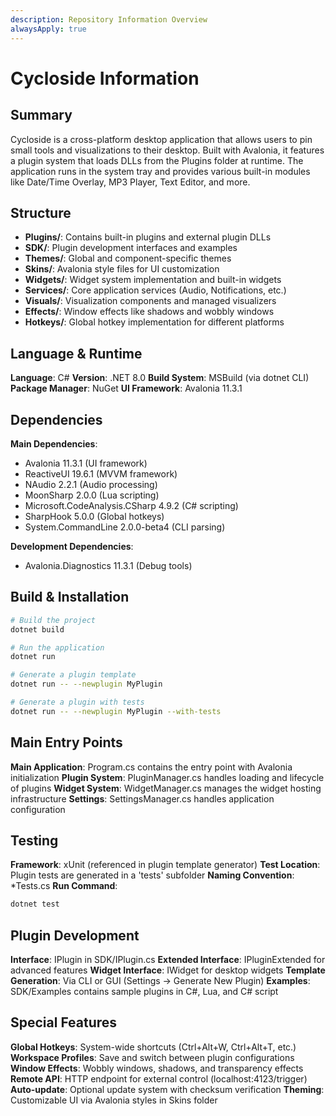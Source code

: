 ```yaml
---
description: Repository Information Overview
alwaysApply: true
---
```


# Cycloside Information

## Summary
Cycloside is a cross-platform desktop application that allows users to pin small tools and visualizations to their desktop. Built with Avalonia, it features a plugin system that loads DLLs from the Plugins folder at runtime. The application runs in the system tray and provides various built-in modules like Date/Time Overlay, MP3 Player, Text Editor, and more.

## Structure
- **Plugins/**: Contains built-in plugins and external plugin DLLs
- **SDK/**: Plugin development interfaces and examples
- **Themes/**: Global and component-specific themes
- **Skins/**: Avalonia style files for UI customization
- **Widgets/**: Widget system implementation and built-in widgets
- **Services/**: Core application services (Audio, Notifications, etc.)
- **Visuals/**: Visualization components and managed visualizers
- **Effects/**: Window effects like shadows and wobbly windows
- **Hotkeys/**: Global hotkey implementation for different platforms

## Language & Runtime
**Language**: C#
**Version**: .NET 8.0
**Build System**: MSBuild (via dotnet CLI)
**Package Manager**: NuGet
**UI Framework**: Avalonia 11.3.1

## Dependencies
**Main Dependencies**:
- Avalonia 11.3.1 (UI framework)
- ReactiveUI 19.6.1 (MVVM framework)
- NAudio 2.2.1 (Audio processing)
- MoonSharp 2.0.0 (Lua scripting)
- Microsoft.CodeAnalysis.CSharp 4.9.2 (C# scripting)
- SharpHook 5.0.0 (Global hotkeys)
- System.CommandLine 2.0.0-beta4 (CLI parsing)

**Development Dependencies**:
- Avalonia.Diagnostics 11.3.1 (Debug tools)

## Build & Installation
```bash
# Build the project
dotnet build

# Run the application
dotnet run

# Generate a plugin template
dotnet run -- --newplugin MyPlugin

# Generate a plugin with tests
dotnet run -- --newplugin MyPlugin --with-tests
```

## Main Entry Points
**Main Application**: Program.cs contains the entry point with Avalonia initialization
**Plugin System**: PluginManager.cs handles loading and lifecycle of plugins
**Widget System**: WidgetManager.cs manages the widget hosting infrastructure
**Settings**: SettingsManager.cs handles application configuration

## Testing
**Framework**: xUnit (referenced in plugin template generator)
**Test Location**: Plugin tests are generated in a 'tests' subfolder
**Naming Convention**: *Tests.cs
**Run Command**:
```bash
dotnet test
```

## Plugin Development
**Interface**: IPlugin in SDK/IPlugin.cs
**Extended Interface**: IPluginExtended for advanced features
**Widget Interface**: IWidget for desktop widgets
**Template Generation**: Via CLI or GUI (Settings → Generate New Plugin)
**Examples**: SDK/Examples contains sample plugins in C#, Lua, and C# script

## Special Features
**Global Hotkeys**: System-wide shortcuts (Ctrl+Alt+W, Ctrl+Alt+T, etc.)
**Workspace Profiles**: Save and switch between plugin configurations
**Window Effects**: Wobbly windows, shadows, and transparency effects
**Remote API**: HTTP endpoint for external control (localhost:4123/trigger)
**Auto-update**: Optional update system with checksum verification
**Theming**: Customizable UI via Avalonia styles in Skins folder